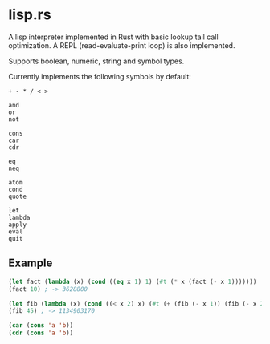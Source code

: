 # lisp.rs

A lisp interpreter implemented in Rust with basic lookup tail call optimization.
A REPL (read-evaluate-print loop) is also implemented.

Supports boolean, numeric, string and symbol types.

Currently implements the following symbols by default:
```
+ - * / < >

and
or
not

cons
car
cdr

eq
neq

atom
cond
quote

let
lambda
apply
eval
quit
```

## Example
```lisp
(let fact (lambda (x) (cond ((eq x 1) 1) (#t (* x (fact (- x 1)))))))
(fact 10) ; -> 3628800

(let fib (lambda (x) (cond ((< x 2) x) (#t (+ (fib (- x 1)) (fib (- x 2)))))))
(fib 45) ; -> 1134903170

(car (cons 'a 'b))
(cdr (cons 'a 'b))
```